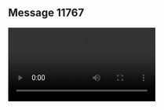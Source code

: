## Message 11767



![Video](https://data.iron-swords.co.il/2024/September/24/11767/11767_media.mp4)
